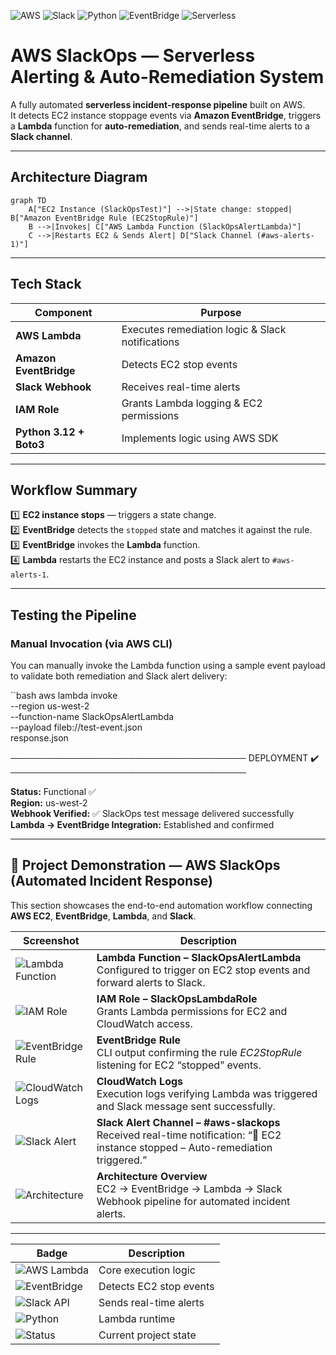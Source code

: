 ![AWS](https://img.shields.io/badge/AWS-Lambda-orange?logo=amazon-aws)
![Slack](https://img.shields.io/badge/Slack-Integration-blue?logo=slack)
![Python](https://img.shields.io/badge/Python-3.12-blue?logo=python)
![EventBridge](https://img.shields.io/badge/EventBridge-Triggered-purple)
![Serverless](https://img.shields.io/badge/Serverless-Automation-success)

# AWS SlackOps — Serverless Alerting & Auto-Remediation System

A fully automated **serverless incident-response pipeline** built on AWS.  
It detects EC2 instance stoppage events via **Amazon EventBridge**, triggers a **Lambda** function for **auto-remediation**, and sends real-time alerts to a **Slack channel**.

---

## Architecture Diagram

```mermaid
graph TD
    A["EC2 Instance (SlackOpsTest)"] -->|State change: stopped| B["Amazon EventBridge Rule (EC2StopRule)"]
    B -->|Invokes| C["AWS Lambda Function (SlackOpsAlertLambda)"]
    C -->|Restarts EC2 & Sends Alert| D["Slack Channel (#aws-alerts-1)"]
```

---

## Tech Stack

| Component               | Purpose                                          |
| ----------------------- | ------------------------------------------------ |
| **AWS Lambda**          | Executes remediation logic & Slack notifications |
| **Amazon EventBridge**  | Detects EC2 stop events                          |
| **Slack Webhook**       | Receives real-time alerts                        |
| **IAM Role**            | Grants Lambda logging & EC2 permissions          |
| **Python 3.12 + Boto3** | Implements logic using AWS SDK                   |

---

## Workflow Summary

1️⃣ **EC2 instance stops** — triggers a state change.  
2️⃣ **EventBridge** detects the `stopped` state and matches it against the rule.  
3️⃣ **EventBridge** invokes the **Lambda** function.  
4️⃣ **Lambda** restarts the EC2 instance and posts a Slack alert to `#aws-alerts-1`.  

---

## Testing the Pipeline

### Manual Invocation (via AWS CLI)
You can manually invoke the Lambda function using a sample event payload to validate both remediation and Slack alert delivery:

``bash
aws lambda invoke \
  --region us-west-2 \
  --function-name SlackOpsAlertLambda \
  --payload fileb://test-event.json \
  response.json

──────────────────────────────────────
DEPLOYMENT ✔️
──────────────────────────────────────

**Status:** Functional ✅  
**Region:** us-west-2  
**Webhook Verified:** :white_check_mark: SlackOps test message delivered successfully  
**Lambda → EventBridge Integration:** Established and confirmed  

---

## 📸 Project Demonstration — AWS SlackOps (Automated Incident Response)

This section showcases the end-to-end automation workflow connecting **AWS EC2**, **EventBridge**, **Lambda**, and **Slack**.

| Screenshot | Description |
|-------------|--------------|
| ![Lambda Function](screenshots/01-lambda-function-dashboard.png) | **Lambda Function – SlackOpsAlertLambda**<br>Configured to trigger on EC2 stop events and forward alerts to Slack. |
| ![IAM Role](screenshots/02-iam-role-policy.png) | **IAM Role – SlackOpsLambdaRole**<br>Grants Lambda permissions for EC2 and CloudWatch access. |
| ![EventBridge Rule](screenshots/03-eventbridge-rule-cli-proof.png) | **EventBridge Rule**<br>CLI output confirming the rule *EC2StopRule* listening for EC2 “stopped” events. |
| ![CloudWatch Logs](screenshots/04-cloudwatch-log-stream.png) | **CloudWatch Logs**<br>Execution logs verifying Lambda was triggered and Slack message sent successfully. |
| ![Slack Alert](screenshots/05-slack-alert-message.png) | **Slack Alert Channel – #aws-slackops**<br>Received real-time notification: “:rotating_light: EC2 instance stopped – Auto-remediation triggered.” |
| ![Architecture](screenshots/06-architecture-diagram.png) | **Architecture Overview**<br>EC2 → EventBridge → Lambda → Slack Webhook pipeline for automated incident alerts. |

---

| Badge | Description |
|-------|--------------|
| ![AWS Lambda](https://img.shields.io/badge/AWS-Lambda-orange?logo=awslambda) | Core execution logic |
| ![EventBridge](https://img.shields.io/badge/AWS-EventBridge-blueviolet?logo=amazoneventbridge) | Detects EC2 stop events |
| ![Slack API](https://img.shields.io/badge/Slack-Webhook-4A154B?logo=slack) | Sends real-time alerts |
| ![Python](https://img.shields.io/badge/Python-3.12-blue?logo=python) | Lambda runtime |
| ![Status](https://img.shields.io/badge/Status-Active-success?style=flat) | Current project state |
